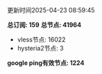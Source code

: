 更新时间2025-04-23 08:59:45

**总订阅: 159**
**总节点: 41964**
- vless节点: 16022
- hysteria2节点: 3

**google ping有效节点: 1224**
